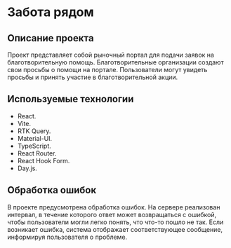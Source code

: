 # Забота рядом

## Описание проекта

Проект представляет собой рыночный портал для подачи заявок на благотворительную помощь.
Благотворительные организации создают свои просьбы о помощи на портале. Пользователи могут увидеть просьбы и принять
участие в благотворительной акции.

## Используемые технологии

- React.
- Vite.
- RTK Query.
- Material-UI.
- TypeScript.
- React Router.
- React Hook Form.
- Day.js.

## Обработка ошибок

В проекте предусмотрена обработка ошибок. На сервере реализован интервал, в течение которого ответ может возвращаться с
ошибкой, чтобы пользователи могли легко понять, что что-то пошло не так. Если возникает ошибка, система отображает
соответствующее сообщение, информируя пользователя о проблеме. 

